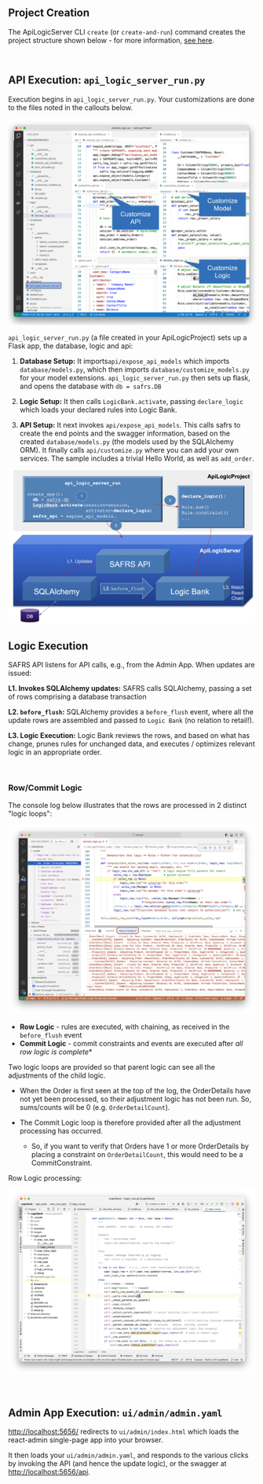 ## Project Creation

The ApiLogicServer CLI `create` (or `create-and-run`) command creates the project structure shown below - for more information, [see here](Architecture-Internals-CLI.md).

&nbsp;

## API Execution: `api_logic_server_run.py`

Execution begins in `api_logic_server_run.py`.  Your customizations are done to the files noted in the callouts below.

![API Logic Server Intro](images/generated-project.png)


`api_logic_server_run.py` (a file created in your ApiLogicProject) sets up a Flask app, the database, logic and api:

1. **Database Setup:** It imports`api/expose_api_models` which imports `database/models.py`, which then imports `database/customize_models.py` for your model extensions.  `api_logic_server_run.py` then sets up flask, and opens the  database with `db = safrs.DB`


2. **Logic Setup:** It then calls `LogicBank.activate`, passing `declare_logic` which loads your declared rules into Logic Bank.


3. **API Setup:** It next invokes `api/expose_api_models`.  This calls safrs to create the end points and the swagger information, based on the created `database/models.py` (the models used by the SQLAlchemy ORM).   It finally calls `api/customize.py` where you can add your own services.  The sample includes a trivial Hello World, as well as `add_order`.

![API Logic Server Intro](images/logic/logic-exec-arch.png)

## Logic Execution

SAFRS API listens for API calls, e.g., from the Admin App.  When updates are issued:

 **L1. Invokes SQLAlchemy updates:** SAFRS calls SQLAlchemy, passing a set of rows comprising a database transaction


**L2. `before_flush`:** SQLAlchemy provides a `before_flush` event, where all the update rows are assembled and passed to `Logic Bank`  (no relation to retail!).


**L3. Logic Execution:** Logic Bank reviews the rows, and based on what has change, prunes rules for unchanged data, and executes / optimizes relevant logic in an appropriate order.  

&nbsp;

### Row/Commit Logic

The console log below illustrates that the rows are processed in 2 distinct "logic loops":

![Commit-logic](images/logic/logic-debug.png)

* **Row Logic** - rules are executed, with chaining, as received in the `before_flush` event
* **Commit Logic** - commit constraints and events are executed after *all row logic is complete**

Two logic loops are provided so that parent logic can see all the adjustments of the child logic. 

* When the Order is first seen at the top of the log, the OrderDetails have not yet been processed, so their adjustment logic has not been run.  So, sums/counts will be 0 (e.g. `OrderDetailCount`).

* The Commit Logic loop is therefore provided after all the adjustment processing has occurred.

    * So, if you want to verify that Orders have 1 or more OrderDetails by placing a constraint on `OrderDetailCount`, this would need to be a CommitConstraint.

Row Logic processing:

![Row-logic](images/logic/row-logic-update.png)

&nbsp;

## Admin App Execution: `ui/admin/admin.yaml`

[http://localhost:5656/](http://localhost:5656/) redirects to `ui/admin/index.html` which loads the react-admin single-page app into your browser.

It then loads your `ui/admin/admin.yaml`, and responds to the various clicks by invoking the API (and hence the update logic), or the swagger at [http://localhost:5656/api](http://localhost:5656/api).
